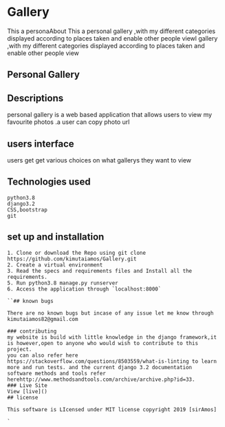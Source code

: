 # Gallery
This a personaAbout This a personal gallery ,with my different categories displayed according to places taken and enable other people viewl gallery ,with my different categories displayed according to places taken and enable other people view
## Personal Gallery

## Descriptions

personal gallery is a web based application that allows users to view my favourite photos .a user can copy photo url
## users interface
users get get various choices on what gallerys they want to view
## Technologies used

```
python3.8
django3.2
CSS,bootstrap
git
```
## set up and installation
```
1. Clone or download the Repo using git clone https://github.com/kimutaiamos/Gallery.git
2. Create a virtual environment
3. Read the specs and requirements files and Install all the requirements.  
5. Run python3.8 manage.py runserver
6. Access the application through `localhost:8000`

``## known bugs

There are no known bugs but incase of any issue let me know through kimutaiamos82@gmail.com

### contributing
my website is build with little knowledge in the django framework,it is however,open to anyone who would wish to contribute to this project.
you can also refer here https://stackoverflow.com/questions/8503559/what-is-linting to learn more and run tests. and the current django 3.2 documentation
software methods and tools refer herehttp://www.methodsandtools.com/archive/archive.php?id=33.
### Live Site
View [live]()
## license

This software is LIcensed under MIT license copyright 2019 [sirAmos]

`


